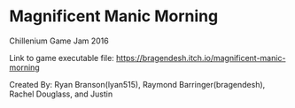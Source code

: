 # Magnificent Manic Morning

Chillenium Game Jam 2016

Link to game executable file: https://bragendesh.itch.io/magnificent-manic-morning

Created By: Ryan Branson(lyan515), Raymond Barringer(bragendesh), Rachel Douglass, and Justin
